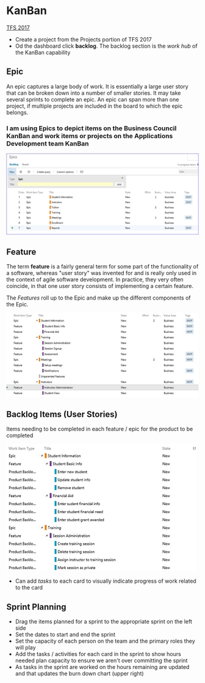 # KanBan

[TFS 2017](http://tx22svaw0051:8080/tfs17)

- Create a project from the Projects portion of TFS 2017
- Od the dashboard click <strong>backlog</strong>.  The backlog section is the <em>work hub</em> of the KanBan capability

## Epic

An epic captures a large body of work. It is essentially a large user story that can be broken down into a number of smaller stories. It may take several sprints to complete an epic. An epic can span more than one project, if multiple projects are included in the board to which the epic belongs.  

### I am using Epics to depict items on the Business Council KanBan and work items or projects on the Applications Development team KanBan

![Example of Epics](img/EpicExample.jpg)

## Feature

The term <strong>feature</strong> is a fairly general term for some part of the functionality of a software, whereas "user story" was invented for and is really only used in the context of agile software development. In practice, they very often coincide, in that one user story consists of implementing a certain feature.

The <em>Features</em> roll up to the Epic and make up the different components of the Epic.

![Epic with Features](img/epicfeature.jpg)

## Backlog Items (User Stories)

Items needing to be completed in each feature / epic for the product to be completed

![Epic Feature Backlog Mapping](img/EpicFeatureBacklog.JPG)

- Can add <em>tasks</em> to each card to visually indicate progress of work related to the card

## Sprint Planning

- Drag the items planned for a sprint to the appropriate sprint on the left side
- Set the dates to start and end the sprint
- Set the capacity of each person on the team and the primary roles they will play
- Add the tasks / activities for each card in the sprint to show hours needed plan capacity to ensure we aren't over committing the sprint
- As tasks in the sprint are worked on the hours remaining are updated and that updates the burn down chart (upper right)

<p class='underline'></p>
